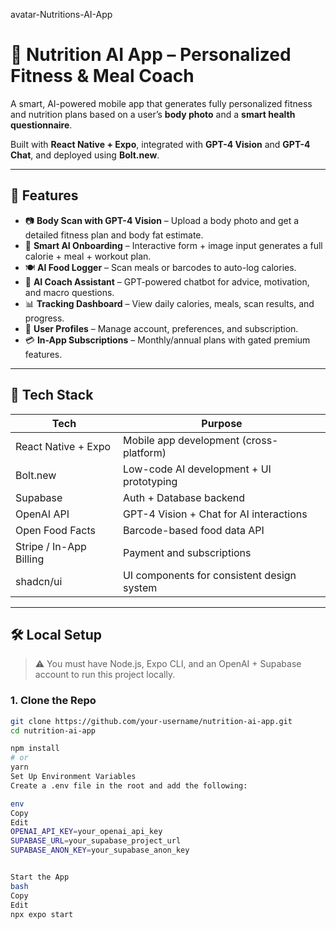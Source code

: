 avatar-Nutritions-AI-App


# 🥗 Nutrition AI App – Personalized Fitness & Meal Coach

A smart, AI-powered mobile app that generates fully personalized fitness and nutrition plans based on a user’s **body photo** and a **smart health questionnaire**.

Built with **React Native + Expo**, integrated with **GPT-4 Vision** and **GPT-4 Chat**, and deployed using **Bolt.new**.

---

## 🚀 Features

- 📷 **Body Scan with GPT-4 Vision** – Upload a body photo and get a detailed fitness plan and body fat estimate.
- 🧠 **Smart AI Onboarding** – Interactive form + image input generates a full calorie + meal + workout plan.
- 🍽️ **AI Food Logger** – Scan meals or barcodes to auto-log calories.
- 💬 **AI Coach Assistant** – GPT-powered chatbot for advice, motivation, and macro questions.
- 📊 **Tracking Dashboard** – View daily calories, meals, scan results, and progress.
- 👤 **User Profiles** – Manage account, preferences, and subscription.
- 💳 **In-App Subscriptions** – Monthly/annual plans with gated premium features.

---

## 🧠 Tech Stack

| Tech        | Purpose                                     |
|-------------|---------------------------------------------|
| React Native + Expo | Mobile app development (cross-platform)     |
| Bolt.new    | Low-code AI development + UI prototyping   |
| Supabase    | Auth + Database backend                    |
| OpenAI API  | GPT-4 Vision + Chat for AI interactions     |
| Open Food Facts | Barcode-based food data API            |
| Stripe / In-App Billing | Payment and subscriptions             |
| shadcn/ui   | UI components for consistent design system |

---

## 🛠️ Local Setup

> ⚠️ You must have Node.js, Expo CLI, and an OpenAI + Supabase account to run this project locally.

### 1. Clone the Repo

```bash
git clone https://github.com/your-username/nutrition-ai-app.git
cd nutrition-ai-app

npm install
# or
yarn
Set Up Environment Variables
Create a .env file in the root and add the following:

env
Copy
Edit
OPENAI_API_KEY=your_openai_api_key
SUPABASE_URL=your_supabase_project_url
SUPABASE_ANON_KEY=your_supabase_anon_key


Start the App
bash
Copy
Edit
npx expo start

